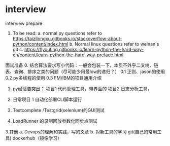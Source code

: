 # interview
interview prepare

1. To be read:
a. normal py questions refer to https://taizilongxu.gitbooks.io/stackoverflow-about-python/content/index.html
b. Normal linux questions refer to weinan's git
c. https://flyouting.gitbooks.io/learn-python-the-hard-way-cn/content/learn-python-the-hard-way-preface.html

面试准备
0. 结合算法要求写小代码：一般会包装一下，本质不外乎二叉树、链表、查询、排序之类的问题（尽可能少用最low的递归？）
0.1 正则、jason的使用
0.2 py多线程的使用
0.3 FM/IBM的项目通用介绍

1. py经验要突出： 
项目1  代码管理工具，带界面的
项目2  日志分析工具，

2. 日常项目
1 自动化部署CLI脚本运行
2. Testcomplete /Testgrid(selenium)的GUI测试
3. LoadRunner 的录制回放参数化同步点测试

3.其他
a. Devops的理解和实践，写的文章
b. 对新工具的学习 git(自己的常用工具) dockerhub（镜像学习）
